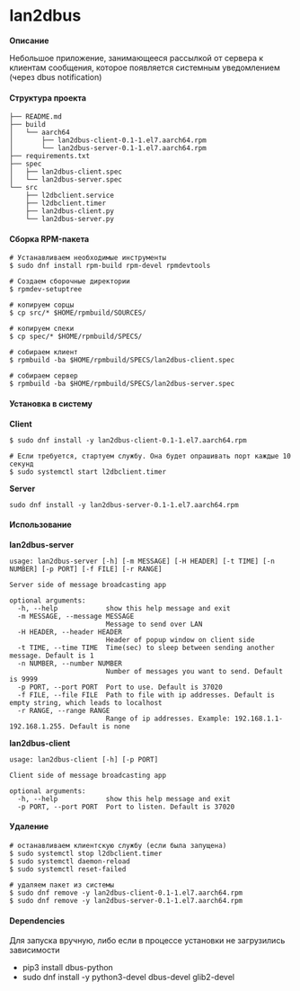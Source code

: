 # lan2dbus

**Описание**

Небольшое приложение, занимающееся рассылкой от сервера к клиентам сообщения, которое появляется системным уведомлением (через dbus notification)

#### Структура проекта

```
├── README.md
├── build
│   └── aarch64
│       ├── lan2dbus-client-0.1-1.el7.aarch64.rpm
│       └── lan2dbus-server-0.1-1.el7.aarch64.rpm
├── requirements.txt
├── spec
│   ├── lan2dbus-client.spec
│   └── lan2dbus-server.spec
└── src
    ├── l2dbclient.service
    ├── l2dbclient.timer
    ├── lan2dbus-client.py
    └── lan2dbus-server.py
```


#### Сборка RPM-пакета


```
# Устанавливаем необходимые инструменты
$ sudo dnf install rpm-build rpm-devel rpmdevtools

# Создаем сборочные директории
$ rpmdev-setuptree

# копируем сорцы
$ cp src/* $HOME/rpmbuild/SOURCES/

# копируем спеки
$ cp spec/* $HOME/rpmbuild/SPECS/

# собираем клиент
$ rpmbuild -ba $HOME/rpmbuild/SPECS/lan2dbus-client.spec

# собираем сервер
$ rpmbuild -ba $HOME/rpmbuild/SPECS/lan2dbus-server.spec
```

#### Установка в систему

__Client__

```
$ sudo dnf install -y lan2dbus-client-0.1-1.el7.aarch64.rpm

# Если требуется, стартуем службу. Она будет опрашивать порт каждые 10 секунд
$ sudo systemctl start l2dbclient.timer
```

__Server__

```
sudo dnf install -y lan2dbus-server-0.1-1.el7.aarch64.rpm
```

#### Использование

__lan2dbus-server__

```
usage: lan2dbus-server [-h] [-m MESSAGE] [-H HEADER] [-t TIME] [-n NUMBER] [-p PORT] [-f FILE] [-r RANGE]

Server side of message broadcasting app

optional arguments:
  -h, --help            show this help message and exit
  -m MESSAGE, --message MESSAGE
                        Message to send over LAN
  -H HEADER, --header HEADER
                        Header of popup window on client side
  -t TIME, --time TIME  Time(sec) to sleep between sending another message. Default is 1
  -n NUMBER, --number NUMBER
                        Number of messages you want to send. Default is 9999
  -p PORT, --port PORT  Port to use. Default is 37020
  -f FILE, --file FILE  Path to file with ip addresses. Default is empty string, which leads to localhost
  -r RANGE, --range RANGE
                        Range of ip addresses. Example: 192.168.1.1-192.168.1.255. Default is none
```

__lan2dbus-client__

```
usage: lan2dbus-client [-h] [-p PORT]

Client side of message broadcasting app

optional arguments:
  -h, --help            show this help message and exit
  -p PORT, --port PORT  Port to listen. Default is 37020
```

#### Удаление

```
# останавливаем клиентскую службу (если была запущена)
$ sudo systemctl stop l2dbclient.timer
$ sudo systemctl daemon-reload
$ sudo systemctl reset-failed

# удаляем пакет из системы
$ sudo dnf remove -y lan2dbus-client-0.1-1.el7.aarch64.rpm
$ sudo dnf remove -y lan2dbus-server-0.1-1.el7.aarch64.rpm
```

#### Dependencies

Для запуска вручную, либо если в процессе установки не загрузились зависимости

* pip3 install dbus-python
* sudo dnf install -y python3-devel dbus-devel glib2-devel
